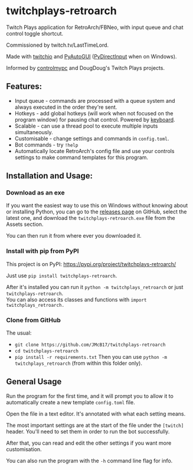 # twitchplays-retroarch
Twitch Plays application for RetroArch/FBNeo, with input queue and chat control toggle shortcut.

Commissioned by twitch.tv/LastTimeLord.

Made with [twitchio](https://github.com/TwitchIO/TwitchIO) and [PyAutoGUI](https://github.com/asweigart/pyautogui) ([PyDirectInput](https://github.com/learncodebygaming/pydirectinput) when on Windows).

Informed by [controlmypc](https://gitlab.com/controlmypc/TwitchPlays) and DougDoug's Twitch Plays projects.

## Features:
- Input queue - commands are processed with a queue system and always executed in the order they're sent.
- Hotkeys - add global hotkeys (will work when not focused on the program window) for pausing chat control. Powered by [keyboard](https://github.com/boppreh/keyboard).
- Scalable - can use a thread pool to execute multiple inputs simultaneously.
- Customisable - change settings and commands in `config.toml`.
- Bot commands - try `!help`
- Automatically locate RetroArch's config file and use your controls settings to make command templates for this program.

## Installation and Usage:
### Download as an exe
If you want the easiest way to use this on Windows without knowing about or installing Python, you can go to the [releases page](https://github.com/JMcB17/twitchplays-retroarch/releases) on GitHub, select the latest one, and download the `twitchplays-retroarch.exe` file from the Assets section.

You can then run it from where ever you downloaded it.

### Install with pip from PyPI
This project is on PyPI: https://pypi.org/project/twitchplays-retroarch/

Just use `pip install twitchplays-retroarch`.

After it's installed you can run it `python -m twitchplays_retroarch` or just `twitchplays-retroarch`.    
You can also access its classes and functions with `import twitchplays_retroarch.`

### Clone from GitHub
The usual:
- `git clone https://github.com/JMcB17/twitchplays-retroarch`
- `cd twitchplays-retroarch`
- `pip install -r requirements.txt`
Then you can use `python -m twitchplays_retroarch` (from within this folder only).

## General Usage

Run the program for the first time, and it will prompt you to allow it to automatically create a new template `config.toml` file.

Open the file in a text editor. It's annotated with what each setting means.

The most important settings are at the start of the file under the `[twitch]` header. You'll need to set them in order to run the bot successfully.

After that, you can read and edit the other settings if you want more customisation.

You can also run the program with the `-h` command line flag for info.
